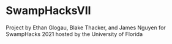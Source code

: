 # SwampHacksVII
Project by Ethan Glogau, Blake Thacker, and James Nguyen for SwampHacks 2021 hosted by the University of Florida
